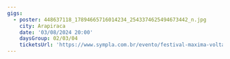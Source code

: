 ```yaml
---
gigs:
  - poster: 448637118_17894665716014234_2543374625494673442_n.jpg
    city: Arapiraca
    date: '03/08/2024 20:00'
    daysGroup: 02/03/04
    ticketsUrl: 'https://www.sympla.com.br/evento/festival-maxima-voltagem/2446327'
---
```


